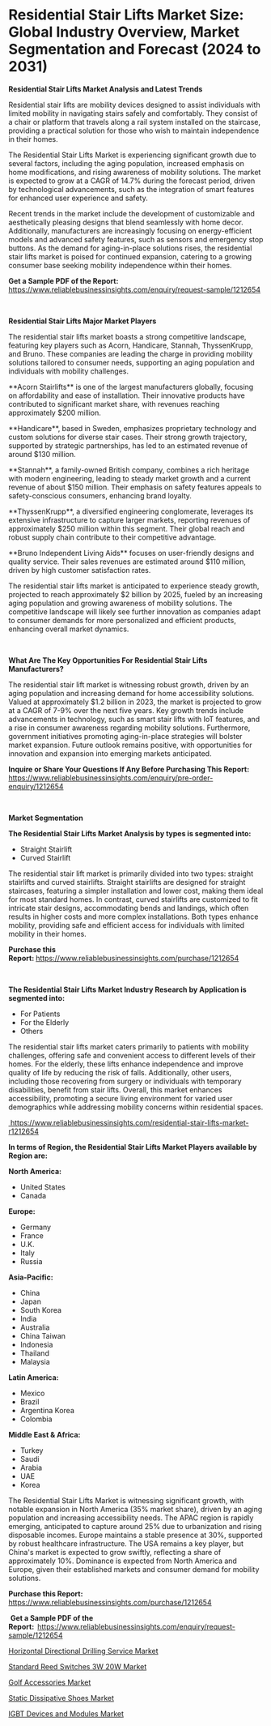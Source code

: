 <p><h1>Residential Stair Lifts Market Size: Global Industry Overview, Market Segmentation and Forecast (2024 to 2031)</h1></p><p><strong>Residential Stair Lifts Market Analysis and Latest Trends</strong></p>
<p><p>Residential stair lifts are mobility devices designed to assist individuals with limited mobility in navigating stairs safely and comfortably. They consist of a chair or platform that travels along a rail system installed on the staircase, providing a practical solution for those who wish to maintain independence in their homes.</p><p>The Residential Stair Lifts Market is experiencing significant growth due to several factors, including the aging population, increased emphasis on home modifications, and rising awareness of mobility solutions. The market is expected to grow at a CAGR of 14.7% during the forecast period, driven by technological advancements, such as the integration of smart features for enhanced user experience and safety.</p><p>Recent trends in the market include the development of customizable and aesthetically pleasing designs that blend seamlessly with home decor. Additionally, manufacturers are increasingly focusing on energy-efficient models and advanced safety features, such as sensors and emergency stop buttons. As the demand for aging-in-place solutions rises, the residential stair lifts market is poised for continued expansion, catering to a growing consumer base seeking mobility independence within their homes.</p></p>
<p><strong>Get a Sample PDF of the Report:&nbsp;</strong> <a href="https://www.reliablebusinessinsights.com/enquiry/request-sample/1212654?utm_campaign=62&utm_medium=2&utm_source=Github&utm_content=ia&utm_term=06102024&utm_id=residential-stair-lifts">https://www.reliablebusinessinsights.com/enquiry/request-sample/1212654</a></p>
<p>&nbsp;</p>
<p><strong>Residential Stair Lifts Major Market Players</strong></p>
<p><p>The residential stair lifts market boasts a strong competitive landscape, featuring key players such as Acorn, Handicare, Stannah, ThyssenKrupp, and Bruno. These companies are leading the charge in providing mobility solutions tailored to consumer needs, supporting an aging population and individuals with mobility challenges.</p><p>**Acorn Stairlifts** is one of the largest manufacturers globally, focusing on affordability and ease of installation. Their innovative products have contributed to significant market share, with revenues reaching approximately $200 million. </p><p>**Handicare**, based in Sweden, emphasizes proprietary technology and custom solutions for diverse stair cases. Their strong growth trajectory, supported by strategic partnerships, has led to an estimated revenue of around $130 million. </p><p>**Stannah**, a family-owned British company, combines a rich heritage with modern engineering, leading to steady market growth and a current revenue of about $150 million. Their emphasis on safety features appeals to safety-conscious consumers, enhancing brand loyalty.</p><p>**ThyssenKrupp**, a diversified engineering conglomerate, leverages its extensive infrastructure to capture larger markets, reporting revenues of approximately $250 million within this segment. Their global reach and robust supply chain contribute to their competitive advantage.</p><p>**Bruno Independent Living Aids** focuses on user-friendly designs and quality service. Their sales revenues are estimated around $110 million, driven by high customer satisfaction rates.</p><p>The residential stair lifts market is anticipated to experience steady growth, projected to reach approximately $2 billion by 2025, fueled by an increasing aging population and growing awareness of mobility solutions. The competitive landscape will likely see further innovation as companies adapt to consumer demands for more personalized and efficient products, enhancing overall market dynamics.</p></p>
<p>&nbsp;</p>
<p><strong>What Are The Key Opportunities For Residential Stair Lifts Manufacturers?</strong></p>
<p><p>The residential stair lift market is witnessing robust growth, driven by an aging population and increasing demand for home accessibility solutions. Valued at approximately $1.2 billion in 2023, the market is projected to grow at a CAGR of 7-9% over the next five years. Key growth trends include advancements in technology, such as smart stair lifts with IoT features, and a rise in consumer awareness regarding mobility solutions. Furthermore, government initiatives promoting aging-in-place strategies will bolster market expansion. Future outlook remains positive, with opportunities for innovation and expansion into emerging markets anticipated.</p></p>
<p><strong>Inquire or Share Your Questions If Any Before Purchasing This Report:</strong> <a href="https://www.reliablebusinessinsights.com/enquiry/pre-order-enquiry/1212654?utm_campaign=62&utm_medium=2&utm_source=Github&utm_content=ia&utm_term=06102024&utm_id=residential-stair-lifts">https://www.reliablebusinessinsights.com/enquiry/pre-order-enquiry/1212654</a></p>
<p>&nbsp;</p>
<p><strong>Market Segmentation</strong></p>
<p><strong>The Residential Stair Lifts Market Analysis by types is segmented into:</strong></p>
<p><ul><li>Straight Stairlift</li><li>Curved Stairlift</li></ul></p>
<p><p>The residential stair lift market is primarily divided into two types: straight stairlifts and curved stairlifts. Straight stairlifts are designed for straight staircases, featuring a simpler installation and lower cost, making them ideal for most standard homes. In contrast, curved stairlifts are customized to fit intricate stair designs, accommodating bends and landings, which often results in higher costs and more complex installations. Both types enhance mobility, providing safe and efficient access for individuals with limited mobility in their homes.</p></p>
<p><strong>Purchase this Report:&nbsp;</strong><a href="https://www.reliablebusinessinsights.com/purchase/1212654?utm_campaign=62&utm_medium=2&utm_source=Github&utm_content=ia&utm_term=06102024&utm_id=residential-stair-lifts">https://www.reliablebusinessinsights.com/purchase/1212654</a></p>
<p>&nbsp;</p>
<p><strong>The Residential Stair Lifts Market Industry Research by Application is segmented into:</strong></p>
<p><ul><li>For Patients</li><li>For the Elderly</li><li>Others</li></ul></p>
<p><p>The residential stair lifts market caters primarily to patients with mobility challenges, offering safe and convenient access to different levels of their homes. For the elderly, these lifts enhance independence and improve quality of life by reducing the risk of falls. Additionally, other users, including those recovering from surgery or individuals with temporary disabilities, benefit from stair lifts. Overall, this market enhances accessibility, promoting a secure living environment for varied user demographics while addressing mobility concerns within residential spaces.</p></p>
<p><a href="https://www.reliablebusinessinsights.com/residential-stair-lifts-market-r1212654?utm_campaign=62&utm_medium=2&utm_source=Github&utm_content=ia&utm_term=06102024&utm_id=residential-stair-lifts">&nbsp;https://www.reliablebusinessinsights.com/residential-stair-lifts-market-r1212654</a></p>
<p><strong>In terms of Region, the Residential Stair Lifts Market Players available by Region are:</strong></p>
<p>
    <p> <strong> North America: </strong>
        <ul>
            <li>United States</li>
            <li>Canada</li>
        </ul>
        </p> 
    <p> <strong> Europe: </strong>
        <ul>
            <li>Germany</li>
            <li>France</li>
            <li>U.K.</li>
            <li>Italy</li>
            <li>Russia</li>
        </ul>
        </p> 
    <p> <strong> Asia-Pacific: </strong>
        <ul>
            <li>China</li>
            <li>Japan</li>
            <li>South Korea</li>
            <li>India</li>
            <li>Australia</li>
            <li>China Taiwan</li>
            <li>Indonesia</li>
            <li>Thailand</li>
            <li>Malaysia</li>
        </ul>
        </p> 
    <p> <strong> Latin America: </strong>
        <ul>
            <li>Mexico</li>
            <li>Brazil</li>
            <li>Argentina Korea</li>
            <li>Colombia</li>
        </ul>
        </p> 
    <p> <strong> Middle East & Africa: </strong>
        <ul>
            <li>Turkey</li>
            <li>Saudi</li>
            <li>Arabia</li>
            <li>UAE</li>
            <li>Korea</li>
        </ul>
    </p>
    </p>
<p><p>The Residential Stair Lifts Market is witnessing significant growth, with notable expansion in North America (35% market share), driven by an aging population and increasing accessibility needs. The APAC region is rapidly emerging, anticipated to capture around 25% due to urbanization and rising disposable incomes. Europe maintains a stable presence at 30%, supported by robust healthcare infrastructure. The USA remains a key player, but China's market is expected to grow swiftly, reflecting a share of approximately 10%. Dominance is expected from North America and Europe, given their established markets and consumer demand for mobility solutions.</p></p>
<p><strong>Purchase this Report: </strong><a href="https://www.reliablebusinessinsights.com/purchase/1212654?utm_campaign=62&utm_medium=2&utm_source=Github&utm_content=ia&utm_term=06102024&utm_id=residential-stair-lifts">https://www.reliablebusinessinsights.com/purchase/1212654</a></p>
<p>&nbsp;<strong>Get a Sample PDF of the Report:&nbsp;&nbsp;</strong><a href="https://www.reliablebusinessinsights.com/enquiry/request-sample/1212654?utm_campaign=62&utm_medium=2&utm_source=Github&utm_content=ia&utm_term=06102024&utm_id=residential-stair-lifts">https://www.reliablebusinessinsights.com/enquiry/request-sample/1212654</a></p>
<p><strong></strong></p>
<p><p><a href="https://github.com/abbiewimld/Market-Research-Report-List-1/blob/main/horizontal-directional-drilling-service-market.md?utm_campaign=62&utm_medium=2&utm_source=Github&utm_content=ia&utm_term=06102024&utm_id=residential-stair-lifts">Horizontal Directional Drilling Service Market</a></p><p><a href="https://issuu.com/reportprime-2/docs/standard-reed-switches-3w-20w-marke_08cdeffeba9f17?utm_campaign=62&utm_medium=2&utm_source=Github&utm_content=ia&utm_term=06102024&utm_id=residential-stair-lifts">Standard Reed Switches 3W 20W Market</a></p><p><a href="https://www.linkedin.com/pulse/navigating-global-golf-accessories-market-landscape-trends-ohmxe?utm_campaign=62&utm_medium=2&utm_source=Github&utm_content=ia&utm_term=06102024&utm_id=residential-stair-lifts">Golf Accessories Market</a></p><p><a href="https://www.linkedin.com/pulse/top-trends-transforming-static-dissipative-shoes-market-3qq1e?utm_campaign=62&utm_medium=2&utm_source=Github&utm_content=ia&utm_term=06102024&utm_id=residential-stair-lifts">Static Dissipative Shoes Market</a></p><p><a href="https://issuu.com/reportprime-2/docs/igbt-devices-and-modules-market-siz_7f799c4f518f68?utm_campaign=62&utm_medium=2&utm_source=Github&utm_content=ia&utm_term=06102024&utm_id=residential-stair-lifts">IGBT Devices and Modules Market</a></p></p>